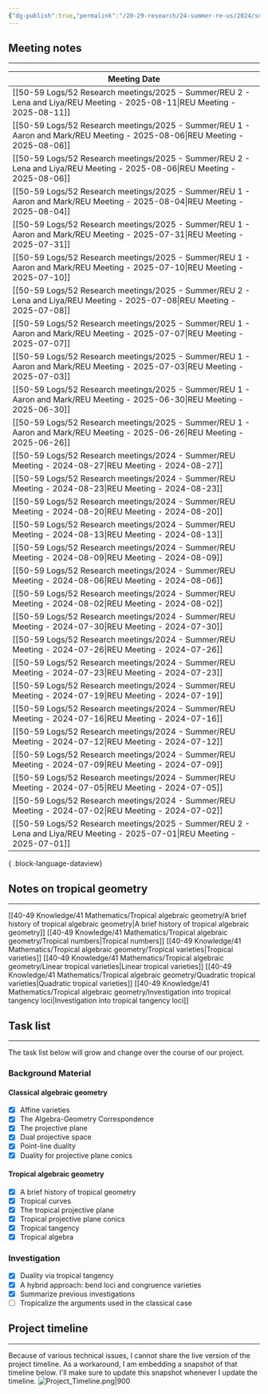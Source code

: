 ```yaml
---
{"dg-publish":true,"permalink":"/20-29-research/24-summer-re-us/2024/summer-reu-2024-tropical-conic-duality/","updated":"2025-06-27T10:19:44-07:00"}
---
```


## Meeting notes
---

| Meeting Date                                                                                                                   |
| ------------------------------------------------------------------------------------------------------------------------------ |
| [[50-59 Logs/52 Research meetings/2025 - Summer/REU 2 - Lena and Liya/REU Meeting - 2025-08-11\|REU Meeting - 2025-08-11]]  |
| [[50-59 Logs/52 Research meetings/2025 - Summer/REU 1 - Aaron and Mark/REU Meeting - 2025-08-06\|REU Meeting - 2025-08-06]] |
| [[50-59 Logs/52 Research meetings/2025 - Summer/REU 2 - Lena and Liya/REU Meeting - 2025-08-06\|REU Meeting - 2025-08-06]]  |
| [[50-59 Logs/52 Research meetings/2025 - Summer/REU 1 - Aaron and Mark/REU Meeting - 2025-08-04\|REU Meeting - 2025-08-04]] |
| [[50-59 Logs/52 Research meetings/2025 - Summer/REU 1 - Aaron and Mark/REU Meeting - 2025-07-31\|REU Meeting - 2025-07-31]] |
| [[50-59 Logs/52 Research meetings/2025 - Summer/REU 1 - Aaron and Mark/REU Meeting - 2025-07-10\|REU Meeting - 2025-07-10]] |
| [[50-59 Logs/52 Research meetings/2025 - Summer/REU 2 - Lena and Liya/REU Meeting - 2025-07-08\|REU Meeting - 2025-07-08]]  |
| [[50-59 Logs/52 Research meetings/2025 - Summer/REU 1 - Aaron and Mark/REU Meeting - 2025-07-07\|REU Meeting - 2025-07-07]] |
| [[50-59 Logs/52 Research meetings/2025 - Summer/REU 1 - Aaron and Mark/REU Meeting - 2025-07-03\|REU Meeting - 2025-07-03]] |
| [[50-59 Logs/52 Research meetings/2025 - Summer/REU 1 - Aaron and Mark/REU Meeting - 2025-06-30\|REU Meeting - 2025-06-30]] |
| [[50-59 Logs/52 Research meetings/2025 - Summer/REU 1 - Aaron and Mark/REU Meeting - 2025-06-26\|REU Meeting - 2025-06-26]] |
| [[50-59 Logs/52 Research meetings/2024 - Summer/REU Meeting - 2024-08-27\|REU Meeting - 2024-08-27]]                        |
| [[50-59 Logs/52 Research meetings/2024 - Summer/REU Meeting - 2024-08-23\|REU Meeting - 2024-08-23]]                        |
| [[50-59 Logs/52 Research meetings/2024 - Summer/REU Meeting - 2024-08-20\|REU Meeting - 2024-08-20]]                        |
| [[50-59 Logs/52 Research meetings/2024 - Summer/REU Meeting - 2024-08-13\|REU Meeting - 2024-08-13]]                        |
| [[50-59 Logs/52 Research meetings/2024 - Summer/REU Meeting - 2024-08-09\|REU Meeting - 2024-08-09]]                        |
| [[50-59 Logs/52 Research meetings/2024 - Summer/REU Meeting - 2024-08-06\|REU Meeting - 2024-08-06]]                        |
| [[50-59 Logs/52 Research meetings/2024 - Summer/REU Meeting - 2024-08-02\|REU Meeting - 2024-08-02]]                        |
| [[50-59 Logs/52 Research meetings/2024 - Summer/REU Meeting - 2024-07-30\|REU Meeting - 2024-07-30]]                        |
| [[50-59 Logs/52 Research meetings/2024 - Summer/REU Meeting - 2024-07-26\|REU Meeting - 2024-07-26]]                        |
| [[50-59 Logs/52 Research meetings/2024 - Summer/REU Meeting - 2024-07-23\|REU Meeting - 2024-07-23]]                        |
| [[50-59 Logs/52 Research meetings/2024 - Summer/REU Meeting - 2024-07-19\|REU Meeting - 2024-07-19]]                        |
| [[50-59 Logs/52 Research meetings/2024 - Summer/REU Meeting - 2024-07-16\|REU Meeting - 2024-07-16]]                        |
| [[50-59 Logs/52 Research meetings/2024 - Summer/REU Meeting - 2024-07-12\|REU Meeting - 2024-07-12]]                        |
| [[50-59 Logs/52 Research meetings/2024 - Summer/REU Meeting - 2024-07-09\|REU Meeting - 2024-07-09]]                        |
| [[50-59 Logs/52 Research meetings/2024 - Summer/REU Meeting - 2024-07-05\|REU Meeting - 2024-07-05]]                        |
| [[50-59 Logs/52 Research meetings/2024 - Summer/REU Meeting - 2024-07-02\|REU Meeting - 2024-07-02]]                        |
| [[50-59 Logs/52 Research meetings/2025 - Summer/REU 2 - Lena and Liya/REU Meeting - 2025-07-01\|REU Meeting - 2025-07-01]]  |

{ .block-language-dataview}


## Notes on tropical geometry
---

[[40-49 Knowledge/41 Mathematics/Tropical algebraic geometry/A brief history of tropical algebraic geometry\|A brief history of tropical algebraic geometry]]
[[40-49 Knowledge/41 Mathematics/Tropical algebraic geometry/Tropical numbers\|Tropical numbers]]
[[40-49 Knowledge/41 Mathematics/Tropical algebraic geometry/Tropical varieties\|Tropical varieties]]
[[40-49 Knowledge/41 Mathematics/Tropical algebraic geometry/Linear tropical varieties\|Linear tropical varieties]]
[[40-49 Knowledge/41 Mathematics/Tropical algebraic geometry/Quadratic tropical varieties\|Quadratic tropical varieties]]
[[40-49 Knowledge/41 Mathematics/Tropical algebraic geometry/Investigation into tropical tangency loci\|Investigation into tropical tangency loci]]


## Task list
---

The task list below will grow and change over the course of our project.

### Background Material

#### Classical algebraic geometry

- [x] Affine varieties
- [x] The Algebra-Geometry Correspondence
- [x] The projective plane
- [x] Dual projective space
- [x] Point-line duality
- [x] Duality for projective plane conics

#### Tropical algebraic geometry

- [x] A brief history of tropical geometry
- [x] Tropical curves
- [x] The tropical projective plane
- [x] Tropical projective plane conics
- [x] Tropical tangency
- [x] Tropical algebra

### Investigation

- [x] Duality via tropical tangency
- [x] A hybrid approach: bend loci and congruence varieties
- [x] Summarize previous investigations
- [ ] Tropicalize the arguments used in the classical case

## Project timeline
---

Because of various technical issues, I cannot share the live version of the project timeline. As a workaround, I am embedding a snapshot of that timeline below. I'll make sure to update this snapshot whenever I update the timeline.
![Project_Timeline.png|900](/img/user/90-99%20Meta/91%20Images/Tropical%20geometry/Project_Timeline.png)